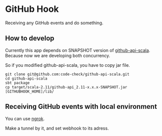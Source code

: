 # GitHub Hook
Receiving any GitHub events and do something.

## How to develop
Currently this app depends on SNAPSHOT version of [github-api-scala](https://github.com/code-check/github-api-scala).  
Because now we are developing both concurrency.

So if you modified github-api-scala, you have to copy jar file.
```
git clone git@github.com:code-check/github-api-scala.git
cd github-api-scala
sbt package
cp target/scala-2.11/github-api_2.11-x.x.x-SNAPSHOT.jar [GITHUBHOOK_HOME]/lib/

```

## Receiving GitHub events with local environment
You can use [ngrok](https://ngrok.com/).

Make a tunnel by it, and set webhook to its adress.
